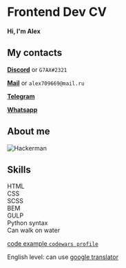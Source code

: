 # Frontend Dev CV
**Hi, I'm Alex**
## My contacts

[**Discord**](https://discordapp.com/users/703248528067264602/ "Tap me") or `G7AX#2321`

[**Mail**](mailto:alex709669@mail.ru "Tap me") or `alex709669@mail.ru`

[**Telegram**](https://t.me/G7AX_Alex "Tap me")

[**Whatsapp**](https://wa.me/79241739510 "Tap me")

## About me
![Hackerman](https://i.imgur.com/48JgYRM.png "it's me fr")
## Skills

HTML  
CSS  
SCSS  
BEM  
GULP  
Python syntax  
Can walk on water  

[code example `codewars profile`](https://www.codewars.com/users/G7AX/completed_solutions)

English level: can use [google translator](https://www.youtube.com/watch?v=lXkaPhLkDW4&ab_channel=JoshBaldwin "hehe")

